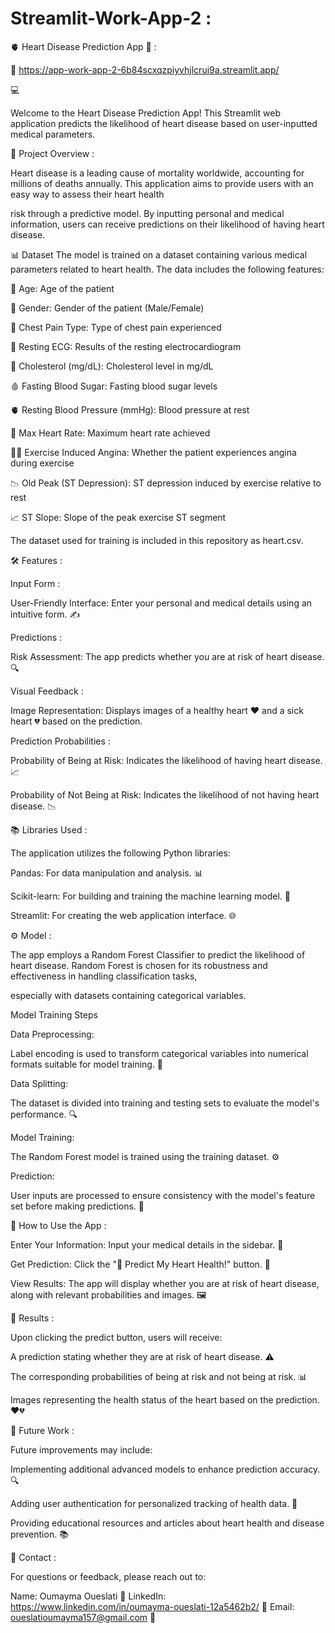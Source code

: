 # Streamlit-Work-App-2 :

🫀 Heart Disease Prediction App 💖 :

🚀 https://app-work-app-2-6b84scxqzpiyvhjlcrui9a.streamlit.app/

💻 

Welcome to the Heart Disease Prediction App! This Streamlit web application predicts the likelihood of heart disease based on user-inputted medical parameters.

🌟 Project Overview :

Heart disease is a leading cause of mortality worldwide, accounting for millions of deaths annually. This application aims to provide users with an easy way to assess their heart health

risk through a predictive model. By inputting personal and medical information, users can receive predictions on their likelihood of having heart disease.

📊 Dataset
The model is trained on a dataset containing various medical parameters related to heart health. The data includes the following features:

👤 Age: Age of the patient

🧍 Gender: Gender of the patient (Male/Female)

💓 Chest Pain Type: Type of chest pain experienced

🩻 Resting ECG: Results of the resting electrocardiogram

🍔 Cholesterol (mg/dL): Cholesterol level in mg/dL

🩸 Fasting Blood Sugar: Fasting blood sugar levels

🫀 Resting Blood Pressure (mmHg): Blood pressure at rest

🏃 Max Heart Rate: Maximum heart rate achieved

🏋️‍♂️ Exercise Induced Angina: Whether the patient experiences angina during exercise

📉 Old Peak (ST Depression): ST depression induced by exercise relative to rest

📈 ST Slope: Slope of the peak exercise ST segment

The dataset used for training is included in this repository as heart.csv.

🛠 Features :

Input Form :

User-Friendly Interface: Enter your personal and medical details using an intuitive form. ✍️

Predictions :

Risk Assessment: The app predicts whether you are at risk of heart disease. 🔍

Visual Feedback :

Image Representation: Displays images of a healthy heart ❤️ and a sick heart 💔 based on the prediction.

Prediction Probabilities :

Probability of Being at Risk: Indicates the likelihood of having heart disease. 📈

Probability of Not Being at Risk: Indicates the likelihood of not having heart disease. 📉

📚 Libraries Used :

The application utilizes the following Python libraries:

Pandas: For data manipulation and analysis. 📊

Scikit-learn: For building and training the machine learning model. 🤖

Streamlit: For creating the web application interface. 🌐

⚙️ Model :

The app employs a Random Forest Classifier to predict the likelihood of heart disease. Random Forest is chosen for its robustness and effectiveness in handling classification tasks,

especially with datasets containing categorical variables.

Model Training Steps 

Data Preprocessing:

Label encoding is used to transform categorical variables into numerical formats suitable for model training. 🔄

Data Splitting:

The dataset is divided into training and testing sets to evaluate the model's performance. 🔍

Model Training:

The Random Forest model is trained using the training dataset. ⚙️

Prediction:

User inputs are processed to ensure consistency with the model's feature set before making predictions. 📝

🚀 How to Use the App :

Enter Your Information: Input your medical details in the sidebar. 📝

Get Prediction: Click the "🔮 Predict My Heart Health!" button. 🚀

View Results: The app will display whether you are at risk of heart disease, along with relevant probabilities and images. 🖼️

🎯 Results :

Upon clicking the predict button, users will receive:

A prediction stating whether they are at risk of heart disease. ⚠️

The corresponding probabilities of being at risk and not being at risk. 📊

Images representing the health status of the heart based on the prediction. ❤️💔

🌈 Future Work :

Future improvements may include:

Implementing additional advanced models to enhance prediction accuracy. 🔍

Adding user authentication for personalized tracking of health data. 🔑

Providing educational resources and articles about heart health and disease prevention. 📚

🤝 Contact :

For questions or feedback, please reach out to:

Name: Oumayma Oueslati 🌟
LinkedIn: https://www.linkedin.com/in/oumayma-oueslati-12a5462b2/ 🔗
Email: oueslatioumayma157@gmail.com 📧
